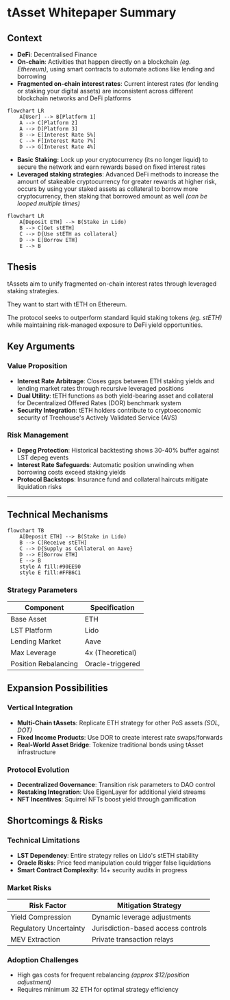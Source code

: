 # tAsset Whitepaper Summary

## Context

* **DeFi**: Decentralised Finance
* **On-chain**: Activities that happen directly on a blockchain *(eg. Ethereum)*, using smart contracts to automate actions like lending and borrowing
* **Fragmented on-chain interest rates**: Current interest rates (for lending or staking your digital assets) are inconsistent across different blockchain networks and DeFi platforms

```mermaid
flowchart LR
    A[User] --> B[Platform 1]
    A --> C[Platform 2]
    A --> D[Platform 3]
    B --> E[Interest Rate 5%]
    C --> F[Interest Rate 7%]
    D --> G[Interest Rate 4%]
```

* **Basic Staking:** Lock up your cryptocurrency (its no longer liquid) to secure the network and earn rewards based on fixed interest rates
* **Leveraged staking strategies**: Advanced DeFi methods to increase the amount of stakeable cryptocurrency for greater rewards at higher risk, occurs by using your staked assets as collateral to borrow more cryptocurrency, then staking that borrowed amount as well *(can be looped multiple times)*

```mermaid
flowchart LR
    A[Deposit ETH] --> B(Stake in Lido)
    B --> C[Get stETH]
    C --> D{Use stETH as collateral}
    D --> E[Borrow ETH]
    E --> B
```

## Thesis

tAssets aim to unify fragmented on-chain interest rates through leveraged staking strategies. 

They want to start with tETH on Ethereum. 

The protocol seeks to outperform standard liquid staking tokens *(eg. stETH)* while maintaining risk-managed exposure to DeFi yield opportunities.

## Key Arguments

### Value Proposition

* **Interest Rate Arbitrage**: Closes gaps between ETH staking yields and lending market rates through recursive leveraged positions
* **Dual Utility**: tETH functions as both yield-bearing asset and collateral for Decentralized Offered Rates (DOR) benchmark system
* **Security Integration**: tETH holders contribute to cryptoeconomic security of Treehouse's Actively Validated Service (AVS)

### Risk Management

* **Depeg Protection**: Historical backtesting shows 30-40% buffer against LST depeg events
* **Interest Rate Safeguards**: Automatic position unwinding when borrowing costs exceed staking yields
* **Protocol Backstops**: Insurance fund and collateral haircuts mitigate liquidation risks

---

## Technical Mechanisms

```mermaid
flowchart TB
    A[Deposit ETH] --> B(Stake in Lido)
    B --> C[Receive stETH]
    C --> D{Supply as Collateral on Aave}
    D --> E[Borrow ETH]
    E --> B
    style A fill:#90EE90
    style E fill:#FFB6C1
```

### Strategy Parameters

| Component            | Specification          |
|----------------------|------------------------|
| Base Asset           | ETH                    |
| LST Platform         | Lido                   |
| Lending Market       | Aave                   |
| Max Leverage         | 4x (Theoretical)       |
| Position Rebalancing | Oracle-triggered |

## Expansion Possibilities

### Vertical Integration

* **Multi-Chain tAssets**: Replicate ETH strategy for other PoS assets *(SOL, DOT)*
* **Fixed Income Products**: Use DOR to create interest rate swaps/forwards
* **Real-World Asset Bridge**: Tokenize traditional bonds using tAsset infrastructure

### Protocol Evolution

* **Decentralized Governance**: Transition risk parameters to DAO control
* **Restaking Integration**: Use EigenLayer for additional yield streams
* **NFT Incentives**: Squirrel NFTs boost yield through gamification

## Shortcomings & Risks

### Technical Limitations

* **LST Dependency**: Entire strategy relies on Lido's stETH stability
* **Oracle Risks**: Price feed manipulation could trigger false liquidations
* **Smart Contract Complexity**: 14+ security audits in progress

### Market Risks

| Risk Factor          | Mitigation Strategy               |
|----------------------|-----------------------------------|
| Yield Compression    | Dynamic leverage adjustments |
| Regulatory Uncertainty| Jurisdiction-based access controls |
| MEV Extraction       | Private transaction relays |

### Adoption Challenges

* High gas costs for frequent rebalancing *(approx $12/position adjustment)*
* Requires minimum 32 ETH for optimal strategy efficiency
